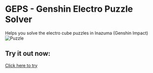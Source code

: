 # GEPS - Genshin Electro Puzzle Solver
Helps you solve the electro cube puzzles in Inazuma (Genshin Impact)
![Puzzle](https://i.imgur.com/7zRTOsw.png "Puzzle")

## Try it out now:
[Click here to try](https://geps.rubychan.yt/)
